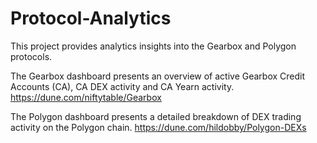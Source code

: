 # Protocol-Analytics

This project provides analytics insights into the Gearbox and Polygon protocols.

The Gearbox dashboard presents an overview of active Gearbox Credit Accounts (CA), CA DEX activity and CA Yearn activity.
https://dune.com/niftytable/Gearbox

The Polygon dashboard presents a detailed breakdown of DEX trading activity on the Polygon chain.
https://dune.com/hildobby/Polygon-DEXs
